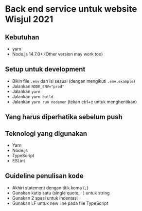 # Back end service untuk website Wisjul 2021

## Kebutuhan
- yarn
- Node.js 14.7.0+ (Other version may work too)

## Setup untuk development
- Bikin file `.env` dan isi sesuai (dengan mengikuti `.env.example`)
- Jalankan `NODE_ENV="prod"`
- Jalankan `yarn`
- Jalankan `yarn build`
- Jalankan `yarn run nodemon` (tekan ctrl+c untuk menghentikan)

## Yang harus diperhatika sebelum push

##

## Teknologi yang digunakan
- Yarn
- Node.js
- TypeScript
- ESLint

## Guideline penulisan kode
- Akhiri statement dengan titik koma (`;`)
- Gunakan kutip satu (single quote, `'`) untuk string
- Gunakan 2 spasi untuk indentasi
- Gunakan LF untuk new line pada file TypeScript